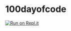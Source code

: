 # 100dayofcode

[![Run on Repl.it](https://repl.it/badge/github/genialkartik/100daysofcode)](https://repl.it/github/genialkartik/100daysofcode)